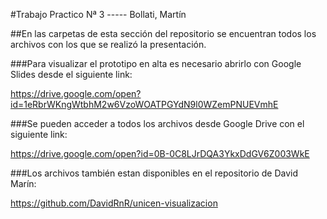 #Trabajo Practico Nª 3 ----- Bollati, Martín

##En las carpetas de esta sección del repositorio se encuentran todos los archivos con los que se realizó la presentación.



###Para visualizar el prototipo en alta es necesario abrirlo con Google Slides desde el siguiente link:

https://drive.google.com/open?id=1eRbrWKngWtbhM2w6VzoWOATPGYdN9l0WZemPNUEVmhE



###Se pueden acceder a todos los archivos desde Google Drive con el siguiente link:

https://drive.google.com/open?id=0B-0C8LJrDQA3YkxDdGV6Z003WkE




###Los archivos también estan disponibles en el repositorio de David Marín:

https://github.com/DavidRnR/unicen-visualizacion